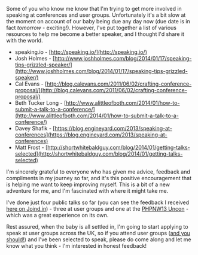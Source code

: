 Some of you who know me know that I'm trying to get more involved in speaking at conferences and user groups. Unfortunately it's a bit slow at the moment on account of our baby being due any day now (due date is in fact *tomorrow* - exciting!). However, I've put together a list of various resources to help me become a better speaker, and I thought I'd share it with the world.

* speaking.io - [http://speaking.io/](http://speaking.io/)
* Josh Holmes - [http://www.joshholmes.com/blog/2014/01/17/speaking-tips-grizzled-speaker/](http://www.joshholmes.com/blog/2014/01/17/speaking-tips-grizzled-speaker/)
* Cal Evans - [http://blog.calevans.com/2011/06/02/crafting-conference-proposal/](http://blog.calevans.com/2011/06/02/crafting-conference-proposal/)
* Beth Tucker Long - [http://www.alittleofboth.com/2014/01/how-to-submit-a-talk-to-a-conference/](http://www.alittleofboth.com/2014/01/how-to-submit-a-talk-to-a-conference/)
* Davey Shafik - [https://blog.engineyard.com/2013/speaking-at-conferences](https://blog.engineyard.com/2013/speaking-at-conferences)
* Matt Frost - [http://shortwhitebaldguy.com/blog/2014/01/getting-talks-selected](http://shortwhitebaldguy.com/blog/2014/01/getting-talks-selected)

I'm sincerely grateful to everyone who has given me advice, feedback and compliments in my journey so far, and it's this positive encouragement that is helping me want to keep improving myself. This is a bit of a new adventure for me, and I'm fascinated with where it might take me.

I've done just four public talks so far (you can see the feedback I received [here on Joind.in](https://joind.in/user/view/22381)) - three at user groups and one at the [PHPNW13 Uncon](http://conference.phpnw.org.uk/phpnw13/unconference/) - which was a great experience on its own.

Rest assured, when the baby is all settled in, I'm going to start applying to speak at user groups across the UK, so if you attend user groups ([and you should!](http://www.dragonbe.com/2014/02/theres-no-php-user-group-here.html)) and I've been selected to speak, please do come along and let me know what you think - I'm interested in honest feedback!
